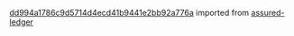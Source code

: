 [dd994a1786c9d5714d4ecd41b9441e2bb92a776a](https://github.com/insolar/assured-ledger/commit/dd994a1786c9d5714d4ecd41b9441e2bb92a776a) imported from [assured-ledger](https://github.com/insolar/assured-ledger)

